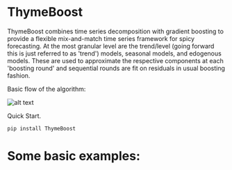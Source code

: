 # ThymeBoost
ThymeBoost combines time series decomposition with gradient boosting to provide a flexible mix-and-match time series framework for spicy forecasting. At the most granular level are the trend/level (going forward this is just referred to as 'trend') models, seasonal models, and edogenous models. These are used to approximate the respective components at each 'boosting round' and sequential rounds are fit on residuals in usual boosting fashion.

Basic flow of the algorithm:



![alt text](https://github.com/tblume1992/LazyProphet/blob/master/static/lp_flow.PNG?raw=true "Output 1")


Quick Start.
```
pip install ThymeBoost
```



# Some basic examples: 
